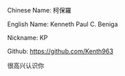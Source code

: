 Chinese Name: 柯保羅

English Name: Kenneth Paul C. Beniga

Nickname: KP

Github: https://github.com/Kenth963

很高兴认识你

